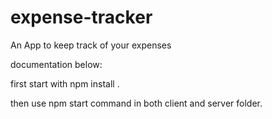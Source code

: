 # expense-tracker
An App to keep track of your expenses

documentation below: 

first start with npm install .

then use npm start command in both client and server folder.
